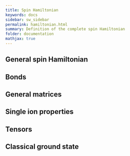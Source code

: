 ```yaml
---
title: Spin Hamiltonian
keywords: docs
sidebar: sw_sidebar
permalink: hamiltonian.html
summary: Definition of the complete spin Hamiltonian
folder: documentation
mathjax: true
---
```


## General spin Hamiltonian
## Bonds
## General matrices
## Single ion properties
## Tensors
## Classical ground state